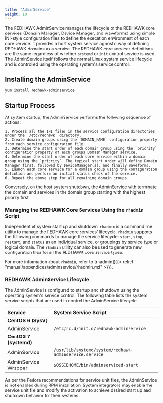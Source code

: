 ```yaml
---
title: "AdminService"
weight: 10
---
```


The REDHAWK AdminService manages the lifecycle of the REDHAWK core services (Domain Manager, Device Manager, and waveforms) using simple INI-style configuration files to define the execution environment of each core service. It provides a host system service agnostic way of defining REDHAWK domains as a service. The REDHAWK core services definitions are the same regardless of whether `systemd` or `init` control service is used. The AdminService itself follows the normal Linux system service lifecycle and is controlled using the operating system's service control.

## Installing the AdminService

```sh
yum install redhawk-adminservice
```

## Startup Process

At system startup, the AdminService performs the following sequence of actions:

    1. Process all the INI files in the service configuration directories under the `/etc/redhawk` directory.
    2. Create domain groups using the `DOMAIN_NAME` configuration property from each service configuration file.
    3. Determine the start order of each domain group using the `priority` configuration property of each groups Domain Manager service.
    4. Determine the start order of each core service within a domain group using the `priority`. The typical start order will define Domain Manager first, followed by DeviceManager(s), and finally waveforms.
    5. Launch each core service for a domain group using the configuration defintion and perform an initial status check of the service.
    6. Repeat the above step for all remaining domain groups.


Conversely, on the host system shutdown, the AdminService with terminate the domain  and services in the domain group starting with the highest priority first

### Managing the REDHAWK Core Services Using the `rhadmin` Script

Independent of system start up and shutdown, `rhadmin` is a command line utility to manage the REDHAWK core services' lifecycle.  `rhadmin` supports the following commands to manage the service lifecycle: `start`, `stop`, `restart`, and `status` as an individual service, or groupings by service type or logical domain.  The `rhadmin` utility can also be used to generate new configuration files for all the REDHAWK core service types.

For more information about `rhadmin`, refer to [rhadmin]({{< relref "manual/appendices/adminservice/rhadmin.md" >}}).

###  REDHAWK AdminService Lifecycle

The AdminService is configured to startup and shutdown using the operating system's service control. The following table lists the system service scripts that are used to control the AdminService lifecycle.

| **Service**            | **System Service Script**                              |
| :--------------------- | :----------------------------------------------------- |
| **CentOS 6 (SysV)**    |                                                        |
| AdminService           | `/etc/rc.d/init.d/redhawk-adminservice`                |
| **CentOS 7 (systemd)** |                                                        |
| AdminService           | `/usr/lib/systemd/system/redhawk-adminservice.service` |
| AdminService Wrapper   | `$OSSIEHOME/bin/adminserviced-start`                   |

As per the Fedora recommendations for service unit files, the AdminService is not enabled during RPM installation. System integrators may enable the service unit file and modify the activation to achieve desired start up and shutdown behavior for their systems.
